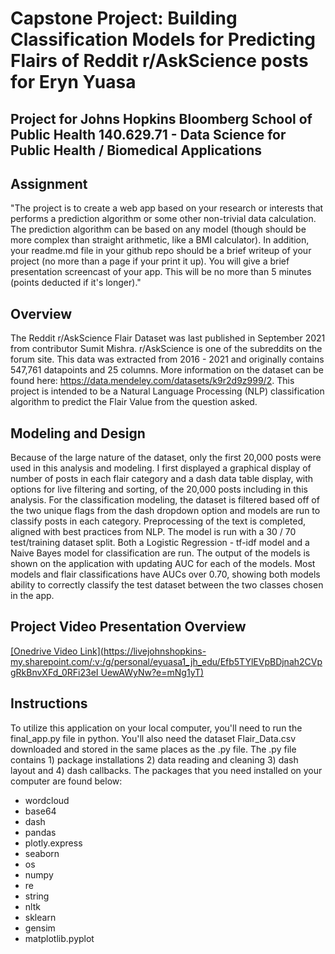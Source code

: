 # Capstone Project: Building Classification Models for Predicting Flairs of Reddit r/AskScience posts for Eryn Yuasa

## Project for Johns Hopkins Bloomberg School of Public Health 140.629.71 - Data Science for Public Health / Biomedical Applications

## Assignment
"The project is to create a web app based on your research or interests that performs a prediction algorithm or some other non-trivial data calculation. The prediction algorithm can be based on any model (though should be more complex than straight arithmetic, like a BMI calculator). In addition, your readme.md file in your github repo should be a brief writeup of your project (no more than a page if your print it up). You will give a brief presentation screencast of your app. This will be no more than 5 minutes (points deducted if it's longer)."

## Overview
The Reddit r/AskScience Flair Dataset was last published in September 2021 from contributor Sumit Mishra. r/AskScience is one of the subreddits on the forum site. This data was extracted from 2016 - 2021 and originally contains 547,761 datapoints and 25 columns. More information on the dataset can be found here: https://data.mendeley.com/datasets/k9r2d9z999/2. This project is intended to be a Natural Language Processing (NLP) classification algorithm to predict the Flair Value from the question asked.   

## Modeling and Design
Because of the large nature of the dataset, only the first 20,000 posts were used in this analysis and modeling. I first displayed a graphical display of number of posts in each flair category and a dash data table display, with options for live filtering and sorting, of the 20,000 posts including in this analysis. For the classification modeling, the dataset is filtered based off of the two unique flags from the dash dropdown option and models are run to classify posts in each category. Preprocessing of the text is completed, aligned with best practices from NLP. The model is run with a 30 / 70 test/training dataset split. Both a Logistic Regression - tf-idf model and a Naive Bayes model for classification are run. The output of the models is shown on the application with updating AUC for each of the models. Most models and flair classifications have AUCs over 0.70, showing both models ability to correctly classify the test dataset between the two classes chosen in the app. 

## Project Video Presentation Overview 
[[Onedrive Video Link](https://livejohnshopkins-my.sharepoint.com/:v:/g/personal/eyuasa1_jh_edu/Efb5TYlEVpBDjnah2CVpgRkBnvXFd_0RFi23eI UewAWyNw?e=mNg1yT)](https://livejohnshopkins-my.sharepoint.com/:v:/g/personal/eyuasa1_jh_edu/Efb5TYlEVpBDjnah2CVpgRkBnvXFd_0RFi23eIUewAWyNw?e=mNg1yT)

## Instructions 
To utilize this application on your local computer, you'll need to run the final_app.py file in python. You'll also need the dataset Flair_Data.csv downloaded and stored in the same places as the .py file. The .py file contains 1) package installations 2) data reading and cleaning 3) dash layout and 4) dash callbacks. The packages that you need installed on your computer are found below: 
- wordcloud
- base64
- dash
- pandas
- plotly.express
- seaborn
- os
- numpy
- re
- string
- nltk
- sklearn
- gensim
- matplotlib.pyplot

